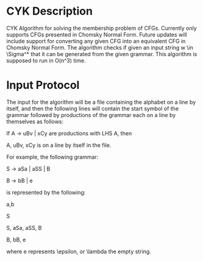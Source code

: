 # CYK Description
CYK Algorithm for solving the membership problem of CFGs. Currently only supports CFGs presented in Chomsky Normal Form. Future updates will include support for converting any given CFG into an equivalent CFG in Chomsky Normal Form. 
The algorithm checks if given an input string w \in \Sigma^* that it can be generated from the given grammar. This algorithm is supposed to run in O(n^3) time. 

# Input Protocol 
The input for the algorithm will be a file containing the alphabet on a line by itself, and then the following lines will contain the start symbol of the grammar followed by productions of the grammar each on a line by themselves
as follows: 

If A -> uBv | xCy are productions with LHS A, then 

A, uBv, xCy is on a line by itself in the file. 

For example, the following grammar: 

S -> aSa | aSS | B

B -> bB | e 

is represented by the following: 

a,b

S

S, aSa, aSS, B

B, bB, e 

where e represents \epsilon, or \lambda the empty string. 